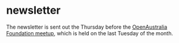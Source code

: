 # newsletter

The newsletter is sent out the Thursday before the [OpenAustralia Foundation meetup](http://www.meetup.com/OpenAustralia-Foundation/), which is held on the last Tuesday of the month.
